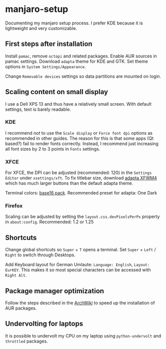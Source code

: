 # manjaro-setup

Documenting my manjaro setup process.
I prefer KDE because it is lightweight and very customizable. 

## First steps after installation

Install `pamac`, remove `octopi` and related packages. Enable AUR sources in pamac settings.
Download `adapta` theme for KDE and GTK. Set theme options in `System Settings/Appearance`.

Change `Removable devices` settings so data partitions are mounted on login.

## Scaling content on small display

I use a Dell XPS 13 and thus have a relatively small screen. With default settings, text is barely readable. 

### KDE

I recommend *not* to use the `Scale display` or `Force font dpi` options as recommended in other guides. The reason for this is that some apps (Qt based?) fail to render fonts correctly. 
Instead, I recommend just increasing all font sizes by 2 to 3 points in `Fonts` settings.

### XFCE

For XFCE, the DPI can be adjusted (recommended: 120) in the `Settings Editor` under `xsettings/xft`. To fix titlebar size, download [adapta XFWM4](https://www.xfce-look.org/p/1262068/) which has much larger buttons than the default adapta theme.

Terminal colors: [base16 pack](https://github.com/afq984/base16-xfce4-terminal/tree/master/colorschemes).
Recommended preset for adapta: One Dark

### Firefox

Scaling can be adjusted by setting the `layout.css.devPixelsPerPx` property in `about:config`. Recommended: 1.2 or 1.25

## Shortcuts

Change global shortcuts so `Super` + `T` opens a terminal. Set `Super` + `Left` / `Right` to switch through Desktops.

Add Keyboard layout for German Umlaute: `Language: English`, `Layout: EurKEY`. This makes it so most special characters can be accessed with `Right Alt`.

## Package manager optimization

Follow the steps described in the [ArchWiki](https://wiki.archlinux.org/index.php/Makepkg#Utilizing_multiple_cores_on_compression) to speed up the installation of AUR packages.

## Undervolting for laptops

It is possible to undervolt my CPU on my laptop using `python-undervolt` and `throttled` packages.
